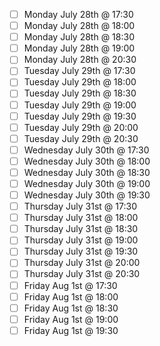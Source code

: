 - [ ] Monday July 28th @ 17:30
- [ ] Monday July 28th @ 18:00
- [ ] Monday July 28th @ 18:30
- [ ] Monday July 28th @ 19:00
- [ ] Monday July 28th @ 20:30
- [ ] Tuesday July 29th @ 17:30
- [ ] Tuesday July 29th @ 18:00
- [ ] Tuesday July 29th @ 18:30
- [ ] Tuesday July 29th @ 19:00
- [ ] Tuesday July 29th @ 19:30
- [ ] Tuesday July 29th @ 20:00
- [ ] Tuesday July 29th @ 20:30
- [ ] Wednesday July 30th @ 17:30
- [ ] Wednesday July 30th @ 18:00
- [ ] Wednesday July 30th @ 18:30
- [ ] Wednesday July 30th @ 19:00
- [ ] Wednesday July 30th @ 19:30
- [ ] Thursday July 31st @ 17:30
- [ ] Thursday July 31st @ 18:00
- [ ] Thursday July 31st @ 18:30
- [ ] Thursday July 31st @ 19:00
- [ ] Thursday July 31st @ 19:30
- [ ] Thursday July 31st @ 20:00
- [ ] Thursday July 31st @ 20:30
- [ ] Friday Aug 1st @ 17:30
- [ ] Friday Aug 1st @ 18:00
- [ ] Friday Aug 1st @ 18:30
- [ ] Friday Aug 1st @ 19:00
- [ ] Friday Aug 1st @ 19:30
